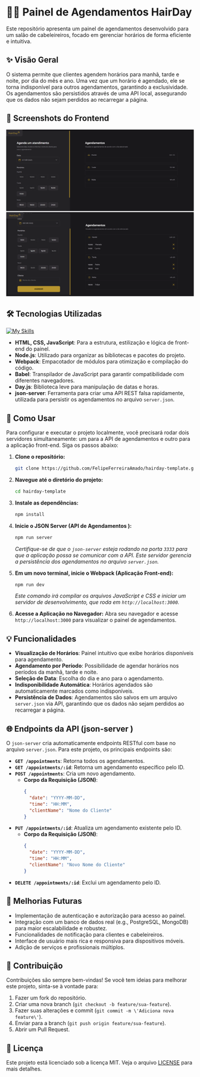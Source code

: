 # 💇‍♀️ Painel de Agendamentos HairDay

Este repositório apresenta um painel de agendamentos desenvolvido para um salão de cabeleireiros, focado em gerenciar horários de forma eficiente e intuitiva.

## ✨ Visão Geral

O sistema permite que clientes agendem horários para manhã, tarde e noite, por dia do mês e ano. Uma vez que um horário é agendado, ele se torna indisponível para outros agendamentos, garantindo a exclusividade. Os agendamentos são persistidos através de uma API local, assegurando que os dados não sejam perdidos ao recarregar a página.

## 📸 Screenshots do Frontend

![Descrição da Imagem 1](./src/assets/readme/img1.png)
![Descrição da Imagem 2](./src/assets/readme/img2.png)

## 🛠️ Tecnologias Utilizadas

[![My Skills](https://skillicons.dev/icons?i=html,css,js,nodejs,webpack,babel,dayjs,json )](https://skillicons.dev )

- **HTML, CSS, JavaScript**: Para a estrutura, estilização e lógica de front-end do painel.
- **Node.js**: Utilizado para organizar as bibliotecas e pacotes do projeto.
- **Webpack**: Empacotador de módulos para otimização e compilação do código.
- **Babel**: Transpilador de JavaScript para garantir compatibilidade com diferentes navegadores.
- **Day.js**: Biblioteca leve para manipulação de datas e horas.
- **json-server**: Ferramenta para criar uma API REST falsa rapidamente, utilizada para persistir os agendamentos no arquivo `server.json`.

## 🚀 Como Usar

Para configurar e executar o projeto localmente, você precisará rodar dois servidores simultaneamente: um para a API de agendamentos e outro para a aplicação front-end. Siga os passos abaixo:

1.  **Clone o repositório:**
    ```bash
    git clone https://github.com/FelipeFerreiraAmado/hairday-template.git
    ```
2.  **Navegue até o diretório do projeto:**
    ```bash
    cd hairday-template
    ```
3.  **Instale as dependências:**
    ```bash
    npm install
    ```
4.  **Inicie o JSON Server (API de Agendamentos ):**
    ```bash
    npm run server
    ```
    *Certifique-se de que o `json-server` esteja rodando na porta `3333` para que a aplicação possa se comunicar com a API. Este servidor gerencia a persistência dos agendamentos no arquivo `server.json`.*

5.  **Em um novo terminal, inicie o Webpack (Aplicação Front-end):**
    ```bash
    npm run dev
    ```
    *Este comando irá compilar os arquivos JavaScript e CSS e iniciar um servidor de desenvolvimento, que roda em `http://localhost:3000`.*

6.  **Acesse a Aplicação no Navegador:**
    Abra seu navegador e acesse `http://localhost:3000` para visualizar o painel de agendamentos.

## 💡 Funcionalidades

-   **Visualização de Horários**: Painel intuitivo que exibe horários disponíveis para agendamento.
-   **Agendamento por Período**: Possibilidade de agendar horários nos períodos da manhã, tarde e noite.
-   **Seleção de Data**: Escolha do dia e ano para o agendamento.
-   **Indisponibilidade Automática**: Horários agendados são automaticamente marcados como indisponíveis.
-   **Persistência de Dados**: Agendamentos são salvos em um arquivo `server.json` via API, garantindo que os dados não sejam perdidos ao recarregar a página.

## 🌐 Endpoints da API (json-server )

O `json-server` cria automaticamente endpoints RESTful com base no arquivo `server.json`. Para este projeto, os principais endpoints são:

-   **`GET /appointments`**: Retorna todos os agendamentos.
-   **`GET /appointments/:id`**: Retorna um agendamento específico pelo ID.
-   **`POST /appointments`**: Cria um novo agendamento.
    -   **Corpo da Requisição (JSON)**:
        ```json
        {
          "date": "YYYY-MM-DD",
          "time": "HH:MM",
          "clientName": "Nome do Cliente"
        }
        ```
-   **`PUT /appointments/:id`**: Atualiza um agendamento existente pelo ID.
    -   **Corpo da Requisição (JSON)**:
        ```json
        {
          "date": "YYYY-MM-DD",
          "time": "HH:MM",
          "clientName": "Novo Nome do Cliente"
        }
        ```
-   **`DELETE /appointments/:id`**: Exclui um agendamento pelo ID.

## 🔮 Melhorias Futuras

-   Implementação de autenticação e autorização para acesso ao painel.
-   Integração com um banco de dados real (e.g., PostgreSQL, MongoDB) para maior escalabilidade e robustez.
-   Funcionalidades de notificação para clientes e cabeleireiros.
-   Interface de usuário mais rica e responsiva para dispositivos móveis.
-   Adição de serviços e profissionais múltiplos.

## 🤝 Contribuição

Contribuições são sempre bem-vindas! Se você tem ideias para melhorar este projeto, sinta-se à vontade para:

1.  Fazer um fork do repositório.
2.  Criar uma nova branch (`git checkout -b feature/sua-feature`).
3.  Fazer suas alterações e commit (`git commit -m \'Adiciona nova feature\'`).
4.  Enviar para a branch (`git push origin feature/sua-feature`).
5.  Abrir um Pull Request.

## 📄 Licença

Este projeto está licenciado sob a licença MIT. Veja o arquivo [LICENSE](LICENSE) para mais detalhes.
